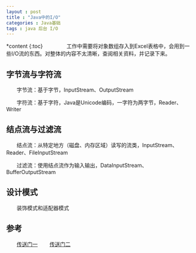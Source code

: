 ```yaml
---
layout : post
title : "Java中的I/O"
categories : Java基础
tags : java 后台 I/O
---
```

*content
{:toc}
　　
　　工作中需要将对象数组存入到Excel表格中，会用到一些I/O流的东西。对整体的内容不太清晰，查阅相关资料，并记录下来。




## 字节流与字符流

　　字节流：基于字节，InputStream、OutputStream

　　字符流：基于字符，Java是Unicode编码，一字符为两字节，Reader、Writer

## 结点流与过滤流

　　结点流：从特定地方（磁盘、内存区域）读写的流类，InputStream、Reader、FileInputStream 

　　过滤流：使用结点流作为输入输出，DataInputStream、BufferOutputStream

## 设计模式

　　装饰模式和适配器模式

## 参考
　　[传送门一](http://blog.csdn.net/hguisu/article/details/7418161)
　　[传送门二](http://www.cnblogs.com/zhxiang/archive/2011/10/14/2212496.html)